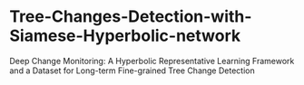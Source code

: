 # Tree-Changes-Detection-with-Siamese-Hyperbolic-network
Deep Change Monitoring: A Hyperbolic Representative Learning Framework and a Dataset for Long-term Fine-grained Tree Change Detection

